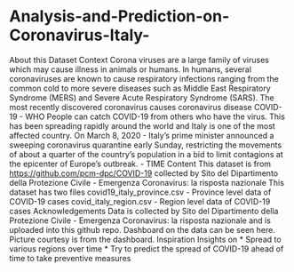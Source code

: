 # Analysis-and-Prediction-on-Coronavirus-Italy-
About this Dataset Context Corona viruses are a large family of viruses which may cause illness in animals or humans. In humans, several coronaviruses are known to cause respiratory infections ranging from the common cold to more severe diseases such as Middle East Respiratory Syndrome (MERS) and Severe Acute Respiratory Syndrome (SARS). The most recently discovered coronavirus causes coronavirus disease COVID-19 - WHO  People can catch COVID-19 from others who have the virus. This has been spreading rapidly around the world and Italy is one of the most affected country.  On March 8, 2020 - Italy’s prime minister announced a sweeping coronavirus quarantine early Sunday, restricting the movements of about a quarter of the country’s population in a bid to limit contagions at the epicenter of Europe’s outbreak. - TIME  Content This dataset is from https://github.com/pcm-dpc/COVID-19 collected by Sito del Dipartimento della Protezione Civile - Emergenza Coronavirus: la risposta nazionale  This dataset has two files  covid19_italy_province.csv - Province level data of COVID-19 cases covid_italy_region.csv - Region level data of COVID-19 cases Acknowledgements Data is collected by Sito del Dipartimento della Protezione Civile - Emergenza Coronavirus: la risposta nazionale and is uploaded into this github repo.  Dashboard on the data can be seen here. Picture courtesy is from the dashboard.  Inspiration Insights on * Spread to various regions over time * Try to predict the spread of COVID-19 ahead of time to take preventive measures
